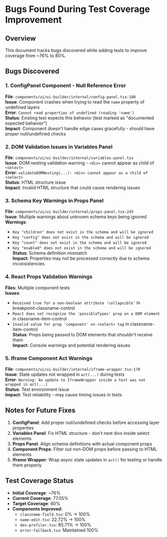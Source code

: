 # Bugs Found During Test Coverage Improvement

## Overview
This document tracks bugs discovered while adding tests to improve coverage from ~76% to 80%.

## Bugs Discovered

### 1. ConfigPanel Component - Null Reference Error
**File**: `components/ui/ui-builder/internal/config-panel.tsx:100`  
**Issue**: Component crashes when trying to read the `name` property of undefined layers  
**Error**: `Cannot read properties of undefined (reading 'name')`  
**Status**: Existing test expects this behavior (test marked as "documented expected behavior")  
**Impact**: Component doesn't handle edge cases gracefully - should have proper null/undefined checks

### 2. DOM Validation Issues in Variables Panel  
**File**: `components/ui/ui-builder/internal/variables-panel.tsx`  
**Issue**: DOM nesting validation warning - `<div>` cannot appear as child of `<select>`  
**Error**: `validateDOMNesting(...): <div> cannot appear as a child of <select>`  
**Status**: HTML structure issue  
**Impact**: Invalid HTML structure that could cause rendering issues

### 3. Schema Key Warnings in Props Panel
**File**: `components/ui/ui-builder/internal/props-panel.tsx:245`  
**Issue**: Multiple warnings about unknown schema keys being ignored  
**Warnings**: 
- `Key "children" does not exist in the schema and will be ignored`
- `Key "config" does not exist in the schema and will be ignored`  
- `Key "count" does not exist in the schema and will be ignored`
- `Key "enabled" does not exist in the schema and will be ignored`
**Status**: Schema definition mismatch  
**Impact**: Properties may not be processed correctly due to schema inconsistencies

### 4. React Props Validation Warnings
**Files**: Multiple component tests  
**Issues**:
- `Received true for a non-boolean attribute 'collapsible'` in breakpoint-classname-control  
- `React does not recognize the 'possibleTypes' prop on a DOM element` in classname-item-control  
- `Invalid value for prop 'component' on <select> tag` in classname-item-control  
**Status**: Props being passed to DOM elements that shouldn't receive them  
**Impact**: Console warnings and potential rendering issues

### 5. Iframe Component Act Warnings
**File**: `components/ui/ui-builder/internal/iframe-wrapper.tsx:170`  
**Issue**: State updates not wrapped in `act(...)` during tests  
**Error**: `Warning: An update to IframeWrapper inside a test was not wrapped in act(...)`  
**Status**: Test environment issue  
**Impact**: Test reliability - may cause timing issues in tests

## Notes for Future Fixes

1. **ConfigPanel**: Add proper null/undefined checks before accessing layer properties
2. **Variables Panel**: Fix HTML structure - don't nest divs inside select elements  
3. **Props Panel**: Align schema definitions with actual component props
4. **Component Props**: Filter out non-DOM props before passing to HTML elements
5. **Iframe Wrapper**: Wrap async state updates in `act()` for testing or handle them properly

## Test Coverage Status

- **Initial Coverage**: ~76%
- **Current Coverage**: 77.05%
- **Target Coverage**: 80%
- **Components Improved**:
  - `classname-field.tsx`: 0% → 100%
  - `name-edit.tsx`: 22.72% → 100%  
  - `dev-profiler.tsx`: 85.71% → 100%
  - `error-fallback.tsx`: Maintained 100%